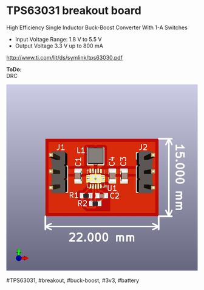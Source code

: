# TPS63031 breakout board
High Efficiency Single Inductor Buck-Boost Converter With 1-A Switches

- Input Voltage Range: 1.8 V to 5.5 V
- Output Voltage 3.3 V up to 800 mA

http://www.ti.com/lit/ds/symlink/tps63030.pdf

<b>ToDo:</b><br>
DRC<br>

<img src="https://github.com/cernohorsky/TPS63031/blob/master/TPS63031-View.jpg" />

#TPS63031, #breakout, #buck-boost, #3v3, #battery
